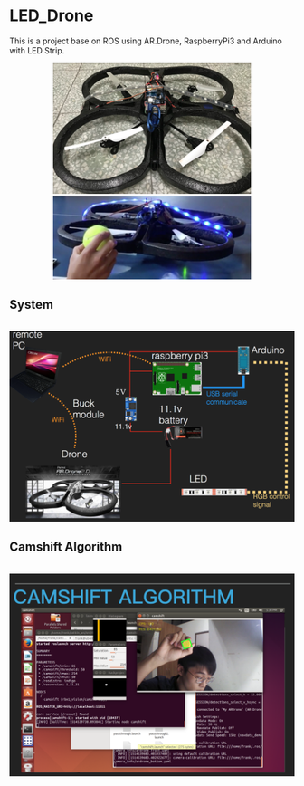 # LED_Drone

This is a project base on ROS using AR.Drone, RaspberryPi3 and Arduino with LED Strip.

<p align="center">
  <img src="https://github.com/kungfrank/LED_Drone/blob/master/Drone2.png" width="350"/>
  <img src="https://github.com/kungfrank/LED_Drone/blob/master/Drone1.png" width="350"/>
</p>

##
## System

<p align="center">
  <img src="https://github.com/kungfrank/LED_Drone/blob/master/system_plot.png" width="700"/>
</p>

## 
## Camshift Algorithm

<p align="center">
  <img src="https://github.com/kungfrank/LED_Drone/blob/master/camshift.png" width="700"/>
</p>

